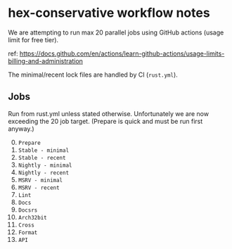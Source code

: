 # hex-conservative workflow notes

We are attempting to run max 20 parallel jobs using GitHub actions (usage limit for free tier).

ref: https://docs.github.com/en/actions/learn-github-actions/usage-limits-billing-and-administration

The minimal/recent lock files are handled by CI (`rust.yml`).

## Jobs

Run from rust.yml unless stated otherwise. Unfortunately we are now exceeding the 20 job target.
(Prepare is quick and must be run first anyway.)

0.  `Prepare`
1.  `Stable - minimal`
2.  `Stable - recent`
3.  `Nightly - minimal`
4.  `Nightly - recent`
5.  `MSRV - minimal`
6.  `MSRV - recent`
7.  `Lint`
8.  `Docs`
9.  `Docsrs`
10. `Arch32bit`
11. `Cross`
12. `Format`
13. `API`
